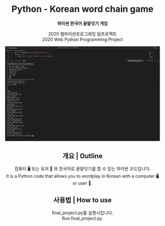 <div align="center">

# Python - Korean word chain game
**파이썬 한국어 끝말잇기 게임**

2020 웹파이썬프로그래밍 텀프로젝트<br>
2020 Web Python Programming Project

<img src="파이썬 횟수 대결 플레이.png">

## 개요 | Outline
컴퓨터 🖥️ 또는 유저 🧔 와 한국어로 끝말잇기를 할 수 있는 파이썬 코드입니다.<br>
It is a Python code that allows you to wordplay in Korean with a computer 🖥️ or user 🧔.

## 사용법 | How to use

final_project.py를 실행시킵니다.<br>
Run final_project.py.

</div>

